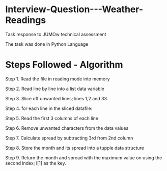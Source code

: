 # Interview-Question---Weather-Readings
Task response to JUMOw technical assessment

The task was done in Python Language

# Steps Followed - Algorithm

Step 1. Read the file in reading mode into memory

Step 2. Read line by line into a list data variable 

Step 3. Slice off unwanted lines; lines 1,2 and 33.

Step 4. for each line in the sliced datafile:

Step 5.   Read the first 3 columns of each line

Step 6.   Remove unwanted characters from the data values

Step 7.   Calculate spread by subtracting 3rd from 2nd column

Step 8.   Store the month and its spread into a tupple data structure

Step 9. Return the month and spread with the maximum value on using the second index; i[1] as the key. 
